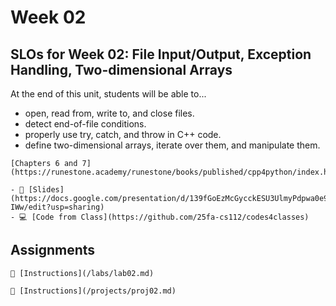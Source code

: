 # Week 02

## SLOs for Week 02: File Input/Output, Exception Handling, Two-dimensional Arrays

At the end of this unit, students will be able to...

- open, read from, write to, and close files.
- detect end-of-file conditions.
- properly use try, catch, and throw in C++ code.
- define two-dimensional arrays, iterate over them, and manipulate them.

```{important} Readings
[Chapters 6 and 7](https://runestone.academy/runestone/books/published/cpp4python/index.html)
```

```{note} Resources
- 📜 [Slides](https://docs.google.com/presentation/d/139fGoEzMcGycckESU3UlmyPdpwa0e93m95YBBCK-IWw/edit?usp=sharing)
- 💻 [Code from Class](https://github.com/25fa-cs112/codes4classes)
```

## Assignments

```{attention} Lab 02: File I/O, Control Structures, and the Debugger
📄 [Instructions](/labs/lab02.md)
```

```{caution} Project 02: Falling Sand Simulator
📄 [Instructions](/projects/proj02.md)
```
